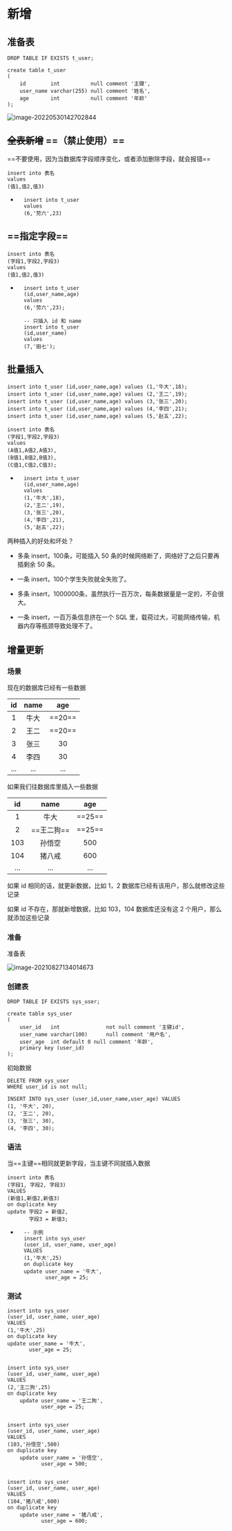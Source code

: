 # 新增

准备表
---

```mysql
DROP TABLE IF EXISTS t_user;

create table t_user
(
    id        int          null comment '主键',
    user_name varchar(255) null comment '姓名',
    age       int          null comment '年龄'
);
```

![image-20220530142702844](https://attach.blog.wen7.online/image-20220530142702844.png)



## ~~全表新增~~  ==（禁止使用）==

==不要使用，因为当数据库字段顺序变化，或者添加删除字段，就会报错==

```mysql
insert into 表名
values
(值1,值2,值3)
```

- ```mysql
	insert into t_user
	values
	(6,'劳六',23)
	```



## ==指定字段==

```mysql
insert into 表名
(字段1,字段2,字段3)
values
(值1,值2,值3)
```

- ```mysql
	insert into t_user
	(id,user_name,age)
	values
	(6,'劳六',23);
	
	-- 只插入 id 和 name
	insert into t_user
	(id,user_name)
	values
	(7,'田七');
	```



批量插入
---

```mysql
insert into t_user (id,user_name,age) values (1,'牛大',18);
insert into t_user (id,user_name,age) values (2,'王二',19);
insert into t_user (id,user_name,age) values (3,'张三',20);
insert into t_user (id,user_name,age) values (4,'李四',21);
insert into t_user (id,user_name,age) values (5,'赵五',22);
```



```mysql
insert into 表名
(字段1,字段2,字段3)
values
(A值1,A值2,A值3),
(B值1,B值2,B值3),
(C值1,C值2,C值3);
```

- ```mysql
	insert into t_user
	(id,user_name,age)
	values
	(1,'牛大',18),
	(2,'王二',19),
	(3,'张三',20),
	(4,'李四',21),
	(5,'赵五',22);
	```



两种插入的好处和坏处？

- 多条 insert，100条，可能插入 50 条的时候网络断了，网络好了之后只要再插剩余 50 条。
- 一条 insert，100个学生失败就全失败了。



- 多条 insert，1000000条，虽然执行一百万次，每条数据量是一定的，不会很大。
- 一条 insert，一百万条信息挤在一个 SQL 里，载荷过大，可能网络传输，机器内存等瓶颈导致处理不了。





增量更新
---

### 场景

现在的数据库已经有一些数据

|  id  | name |  age   |
| :--: | :--: | :----: |
|  1   | 牛大 | ==20== |
|  2   | 王二 | ==20== |
|  3   | 张三 |   30   |
|  4   | 李四 |   30   |
| ...  | ...  |  ...   |

如果我们往数据库里插入一些数据

|  id  |    name    |  age   |
| :--: | :--------: | :----: |
|  1   |    牛大    | ==25== |
|  2   | ==王二狗== | ==25== |
| 103  |   孙悟空   |  500   |
| 104  |   猪八戒   |  600   |
| ...  |    ...     |  ...   |

如果 id 相同的话，就更新数据，比如 1，2 数据库已经有该用户，那么就修改这些记录

如果 id 不存在，那就新增数据，比如 103，104 数据库还没有这 2 个用户，那么就添加这些记录



### 准备

准备表

![image-20210827134014673](https://attach.blog.wen7.online/202208261529005.png)

### 创建表

```mysql
DROP TABLE IF EXISTS sys_user;

create table sys_user
(
    user_id   int               not null comment '主键id',
    user_name varchar(100)      null comment '用户名',
    user_age  int default 0 null comment '年龄',
    primary key (user_id)
);
```

初始数据

```mysql
DELETE FROM sys_user
WHERE user_id is not null;

INSERT INTO sys_user (user_id,user_name,user_age) VALUES 
(1, '牛大', 20),
(2, '王二', 20),
(3, '张三', 30),
(4, '李四', 30);
```



### 语法

当==主键==相同就更新字段，当主键不同就插入数据

```mysql
insert into 表名
(字段1, 字段2, 字段3)
VALUES
(新值1,新值2,新值3)
on duplicate key
update 字段2 = 新值2,
       字段3 = 新值3;
```

- ```mysql
    -- 示例
    insert into sys_user
    (user_id, user_name, user_age)
    VALUES
    (1,'牛大',25)
    on duplicate key
    update user_name = '牛大',
           user_age = 25;
    ```



### 测试

```mysql
insert into sys_user
(user_id, user_name, user_age)
VALUES
(1,'牛大',25)
on duplicate key
update user_name = '牛大',
       user_age = 25;


insert into sys_user
(user_id, user_name, user_age)
VALUES
(2,'王二狗',25)
on duplicate key
    update user_name = '王二狗',
           user_age = 25;


insert into sys_user
(user_id, user_name, user_age)
VALUES
(103,'孙悟空',500)
on duplicate key
    update user_name = '孙悟空',
           user_age = 500;


insert into sys_user
(user_id, user_name, user_age)
VALUES
(104,'猪八戒',600)
on duplicate key
    update user_name = '猪八戒',
           user_age = 600;
```























